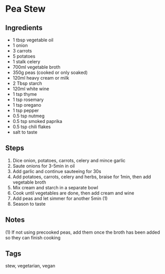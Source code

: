 # Pea Stew

## Ingredients

* 1 tbsp vegetable oil
* 1 onion
* 3 carrots 
* 5 potatoes
* 1 stalk celery 
* 700ml vegetable broth
* 350g peas (cooked or only soaked)
* 120ml heavy cream or milk
* 2 Tbsp starch 
* 120ml white wine 
* 1 tsp thyme 
* 1 tsp rosemary 
* 1 tsp oregano
* 1 tsp pepper
* 0.5 tsp nutmeg
* 0.5 tsp smoked paprika
* 0.5 tsp chili flakes
* salt to taste

## Steps

1. Dice onion, potatoes, carrots, celery and mince garlic 
2. Saute onions for 3-5min in oil
3. Add garlic and continue sauteeing for 30s
4. Add potatoes, carrots, celery and herbs, braise for 1min, then add vegetable broth
5. Mix cream and starch in a separate bowl
6. Cook until vegetables are done, then add cream and wine 
7. Add peas and let simmer for another 5min (1)
8. Season to taste

## Notes

(1) If not using precooked peas, add them once the broth has been added so they can finish cooking

## Tags
stew, vegetarian, vegan

